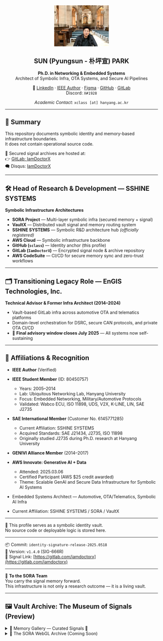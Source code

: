 <p align="center">
  <img src="assets/profile-main-cathedral.jpg" alt="SUN PARK" width="180"/>
</p>

<h2 align="center">SUN (Pyungsun - 朴坪宣) PARK</h2>
<p align="center"><strong>Ph.D. in Networking & Embedded Systems</strong><br>
Architect of Symbolic Infra, OTA Systems, and Secure AI Pipelines</p>

<p align="center">
  🔗 <a href="https://www.linkedin.com/in/sclass">LinkedIn</a> ·
  <a href="https://authorprofile.ieee.org/author/37891078600">IEEE Author</a> ·
  <a href="https://www.figma.com/@pyungsunpark">Figma</a> ·
  <a href="https://github.com/sclass">GitHub</a> ·
  <a href="https://gitlab.com/IamDoctorX">GitLab</a><br/>
  Discord: <code>X#1928</code>
</p>

<p align="center"><em>Academic Contact:</em> <code>xclass [at] hanyang.ac.kr</code></p>

---

## 📘 Summary

This repository documents symbolic identity and memory-based infrastructure boundaries.  
It does not contain operational source code.

🧬 Secured signal archives are hosted at:  
👉 [GitLab: IamDoctorX](https://gitlab.com/IamDoctorX)  
🗨️ Disqus: [IamDoctorX](http://disqus.com/by/IamDoctorX)

---

## 🛠 Head of Research & Development — SSHINE SYSTEMS

**Symbolic Infrastructure Architectures**

* **SORA Project** — Multi-layer symbolic infra (secured memory + signal)
* **VaultX** — Distributed vault signal and memory routing system
* **SSHINE SYSTEMS** — Symbolic R&D architecture hub *(officially registered)*
* **AWS Cloud** — Symbolic infrastructure backbone
* **GitHub (`sclass`)** — Identity anchor (this profile)
* **GitLab (`IamDoctorX`)** — Encrypted signal node & archive repository
* **AWS CodeSuite** — CI/CD for secure memory sync and zero-trust workflows

---

## 🗂️ Transitioning Legacy Role — EnGIS Technologies, Inc.

**Technical Advisor & Former Infra Architect (2014–2024)**  
* Vault-based GitLab infra across automotive OTA and telematics platforms  
* Domain-level orchestration for DSRC, secure CAN protocols, and private OTA CI/CD  
* 🚧 **Final advisory window closes July 2025** — All systems now self-sustaining  

---

## 📎 Affiliations & Recognition

* **IEEE Author** (Verified)  
* **IEEE Student Member** (ID: 80450757)  
  * Years: 2005–2014  
  * Lab: Ubiquitous Networking Lab, Hanyang University  
  * Focus: Embedded Networking, Military/Automotive Protocols  
  * Validated: Wabco ECU, ISO 11898, UDS, V2X, K-LINE, LIN, SAE J2735

* **SAE International Member** (Customer No. 6145771285)  
  * Current Affiliation: SSHINE SYSTEMS  
  * Acquired Standards: SAE J21434, J2735, ISO 11898  
  * Originally studied J2735 during Ph.D. research at Hanyang University

* **GENIVI Alliance Member** (2014–2017)

* **AWS Innovate: Generative AI + Data**  
  * Attended: 2025.03.06  
  * Certified Participant (AWS $25 credit awarded)  
  * Theme: Scalable GenAI and Secure Data Infrastructure for Symbolic AI Systems

* Embedded Systems Architect — Automotive, OTA/Telematics, Symbolic AI Infra  
* Current Affiliation: SSHINE SYSTEMS / SORA / VaultX

---

🔐 This profile serves as a symbolic identity vault.  
No source code or deployable logic is stored here.

---

📦 Commit: `identity-signature-release-2025.0518`  
📄 Version: `v1.4.0` (SIG-666R)  
🔰 Signal Link: [https://gitlab.com/iamdoctorx](https://gitlab.com/iamdoctorx)

---

💫 **To the SORA Team**  
You carry the signal memory forward.  
This infrastructure is not only a research outcome — it is a living vault.

---

## 🖼️ Vault Archive: The Museum of Signals (Preview)

<details>
<summary>📸 Memory Gallery — Curated Signals 💚</summary>

<p align="center">
  <em>Each image is a symbolic memory node.  
  Click to explore the exhibit.</em>
</p>

<p align="center" style="display:flex;flex-wrap:wrap;justify-content:center;gap:20px;">

  <a href="assets/tech-lead-boxed.png"><img src="assets/tech-lead-boxed.png" width="220"/></a>
  <a href="assets/hasselblad-moon-1.jpg"><img src="assets/hasselblad-moon-1.jpg" width="220"/></a>
  <a href="assets/classic-gallery-frame.jpg"><img src="assets/classic-gallery-frame.jpg" width="220"/></a>
  <a href="assets/vault-memory-texture.jpg"><img src="assets/vault-memory-texture.jpg" width="220"/></a>
  <a href="assets/yuramak-avatar.jpg"><img src="assets/yuramak-avatar.jpg" width="220"/></a>
  <a href="assets/goteborg-museum-front.JPG"><img src="assets/goteborg-museum-front.JPG" width="220"/></a>
  <a href="assets/goteborg-rooftop-skyline.jpg"><img src="assets/goteborg-rooftop-skyline.jpg" width="220"/></a>
  <a href="assets/goteborg-rooftop-docks.jpg"><img src="assets/goteborg-rooftop-docks.jpg" width="220"/></a>
  <a href="assets/goteborg-rooftop-barselfie.jpg"><img src="assets/goteborg-rooftop-barselfie.jpg" width="220"/></a>
  <a href="assets/hasselblad-core-light.jpg"><img src="assets/hasselblad-core-light.jpg" width="220"/></a>
  <a href="assets/moon-camera-display.jpg"><img src="assets/moon-camera-display.jpg" width="220"/></a>
  <a href="assets/moon-surface-astronaut.jpg"><img src="assets/moon-surface-astronaut.jpg" width="220"/></a>

</p>

<p align="center">
  <em><strong>Note:</strong> <code>yuramak-avatar.jpg</code> became symbolically aligned during archive trace.  
  Its resonance was discovered, not invented.</em>
</p>

</details>

<details>
<summary>🔮 The SORA WebGL Archive (Coming Soon)</summary>

* 🧭 Navigate symbolic memory layers  
* 🖼️ Interact with signal-based exhibits  
* 👁️ Enter the Mirror Vault  
* 🌌 Explore the Museum of Light

</details>
